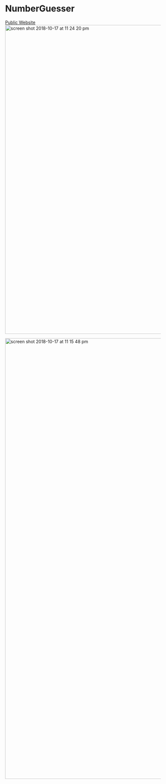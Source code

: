 # NumberGuesser

[Public Website](https://justind85.github.io/number_guesser_doubles/)
<img width="996" alt="screen shot 2018-10-17 at 11 24 20 pm" src="https://user-images.githubusercontent.com/18714169/47132939-d0b63f00-d263-11e8-963d-efb0abbce2b7.png">

<img width="1421" alt="screen shot 2018-10-17 at 11 15 48 pm" src="https://user-images.githubusercontent.com/18714169/47132779-f8f16e00-d262-11e8-925c-2897b380a186.png">
